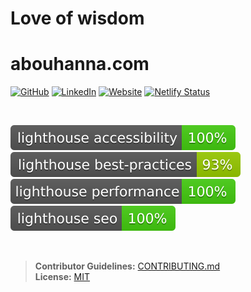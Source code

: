 
# Love of wisdom
# abouhanna.com

[![GitHub](https://img.shields.io/badge/GitHub-kevinabouhanna-0366d6.svg)](https://github.com/kevinabouhanna) [![LinkedIn](https://img.shields.io/badge/LinkedIn-@kevinabouhanna-1DA1F2.svg)](https://www.linkedin.com/in/kevinabouhanna/) [![Website](https://img.shields.io/badge/Website-abouhanna.com-4B86AF.svg)](https://abouhanna.com) [![Netlify Status](https://api.netlify.com/api/v1/badges/fd7c431a-df07-42f2-8a32-94336a203579/deploy-status)](https://app.netlify.com/sites/abouhanna/deploys)

<br/>

![Lighthouse Accessibility](public/assets/accessibility.svg)
![Lighthouse Best Practices](public/assets/best-practices.svg)
![Lighthouse Performance](public/assets/performance.svg)
![Lighthouse SEO](public/assets/seo.svg)

<br/>

> **Contributor Guidelines:** [CONTRIBUTING.md](./CONTRIBUTING.md)<br/>
> **License:** [MIT](https://github.com/kevinabouhanna/abouhanna/blob/main/LICENSE.txt)
